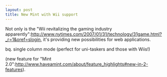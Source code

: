 ```yaml
--- 
layout: post
title: New Mint with Wii support
---
```

Not only is the "Wii revitalizing the gaming industry apparently":http://www.nytimes.com/2007/01/31/technology/31game.html?_r=1&oref=slogin, it's providing new possibilities for web applications.

bq. single column mode (perfect for uni-taskers and those with Wiis!) 

(new feature for "Mint 2.0":http://www.haveamint.com/about/feature_highlights#new-in-2-features).
